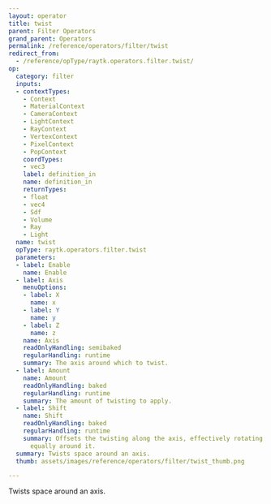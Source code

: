 ```yaml
---
layout: operator
title: twist
parent: Filter Operators
grand_parent: Operators
permalink: /reference/operators/filter/twist
redirect_from:
  - /reference/opType/raytk.operators.filter.twist/
op:
  category: filter
  inputs:
  - contextTypes:
    - Context
    - MaterialContext
    - CameraContext
    - LightContext
    - RayContext
    - VertexContext
    - PixelContext
    - PopContext
    coordTypes:
    - vec3
    label: definition_in
    name: definition_in
    returnTypes:
    - float
    - vec4
    - Sdf
    - Volume
    - Ray
    - Light
  name: twist
  opType: raytk.operators.filter.twist
  parameters:
  - label: Enable
    name: Enable
  - label: Axis
    menuOptions:
    - label: X
      name: x
    - label: Y
      name: y
    - label: Z
      name: z
    name: Axis
    readOnlyHandling: semibaked
    regularHandling: runtime
    summary: The axis around which to twist.
  - label: Amount
    name: Amount
    readOnlyHandling: baked
    regularHandling: runtime
    summary: The amount of twisting to apply.
  - label: Shift
    name: Shift
    readOnlyHandling: baked
    regularHandling: runtime
    summary: Offsets the twisting along the axis, effectively rotating everything
      equally around it.
  summary: Twists space around an axis.
  thumb: assets/images/reference/operators/filter/twist_thumb.png

---
```



Twists space around an axis.